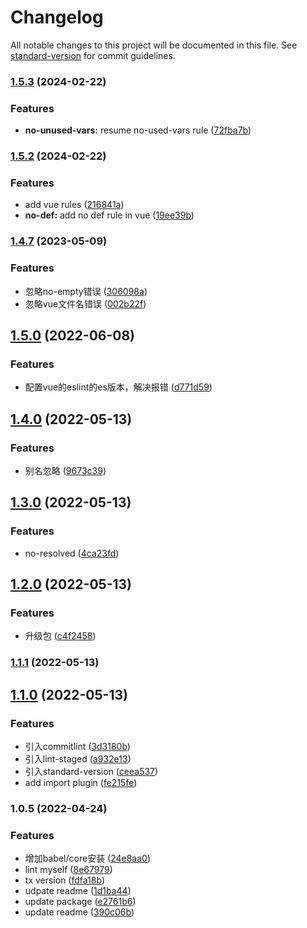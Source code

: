 # Changelog

All notable changes to this project will be documented in this file. See [standard-version](https://github.com/conventional-changelog/standard-version) for commit guidelines.

### [1.5.3](https://github.com/novlan1/eslint-config-light/compare/v1.5.2...v1.5.3) (2024-02-22)


### Features

* **no-unused-vars:** resume no-used-vars rule ([72fba7b](https://github.com/novlan1/eslint-config-light/commit/72fba7b4b7b17ea3fdd496a9ed7ce63d768e77c0))

### [1.5.2](https://github.com/novlan1/eslint-config-light/compare/v1.5.0...v1.5.2) (2024-02-22)


### Features

* add vue rules ([216841a](https://github.com/novlan1/eslint-config-light/commit/216841a7154be8660a46cb32ba8e9b6e142147bb))
* **no-def:** add no def rule in vue ([19ee39b](https://github.com/novlan1/eslint-config-light/commit/19ee39b38bbef7703929b09849a557f451802e55))

### [1.4.7](https://github.com/novlan1/eslint-config-light/compare/v1.5.0...v1.4.7) (2023-05-09)


### Features

* 忽略no-empty错误 ([306098a](https://github.com/novlan1/eslint-config-light/commit/306098a71e74727cd9845c1a1828680e11801b48))
* 忽略vue文件名错误 ([002b22f](https://github.com/novlan1/eslint-config-light/commit/002b22ff4f454a1f35c8b99406d9016a3cfa02e0))

## [1.5.0](https://github.com/novlan1/eslint-config-light/compare/v1.4.0...v1.5.0) (2022-06-08)


### Features

* 配置vue的eslint的es版本，解决报错 ([d771d59](https://github.com/novlan1/eslint-config-light/commit/d771d5946d698ef5ad499e7ae3b51bd6e6e41ee7))

## [1.4.0](https://github.com/novlan1/eslint-config-light/compare/v1.3.0...v1.4.0) (2022-05-13)


### Features

* 别名忽略 ([9673c39](https://github.com/novlan1/eslint-config-light/commit/9673c39b30caf1108074363f3e4f6e9cd10376cd))

## [1.3.0](https://github.com/novlan1/eslint-config-light/compare/v1.2.0...v1.3.0) (2022-05-13)


### Features

* no-resolved ([4ca23fd](https://github.com/novlan1/eslint-config-light/commit/4ca23fdc77101ef1b8bf69f60db207206af53e97))

## [1.2.0](https://github.com/novlan1/eslint-config-light/compare/v1.1.1...v1.2.0) (2022-05-13)


### Features

* 升级包 ([c4f2458](https://github.com/novlan1/eslint-config-light/commit/c4f24586960a4b17c3412003ae77c4e121fd0de6))

### [1.1.1](https://github.com/novlan1/eslint-config-light/compare/v1.1.0...v1.1.1) (2022-05-13)

## [1.1.0](https://github.com/novlan1/eslint-config-light/compare/v1.0.5...v1.1.0) (2022-05-13)


### Features

* 引入commitlint ([3d3180b](https://github.com/novlan1/eslint-config-light/commit/3d3180ba5653219cee1e0d84eadc0615cf318918))
* 引入lint-staged ([a932e13](https://github.com/novlan1/eslint-config-light/commit/a932e1358bfc67e30f25fc901e0fb2e7fb7135e1))
* 引入standard-version ([ceea537](https://github.com/novlan1/eslint-config-light/commit/ceea5375ab24de57a6edd5e323f50f6b20bac419))
* add import plugin ([fe215fe](https://github.com/novlan1/eslint-config-light/commit/fe215fe938aa9103a03f15548dfebbc68631d3e7))

### 1.0.5 (2022-04-24)


### Features

* 增加babel/core安装 ([24e8aa0](https://github.com/novlan1/eslint-config-light/commit/24e8aa01cce21e560d5b68b03f748c85957ebc4b))
* lint myself ([8e67979](https://github.com/novlan1/eslint-config-light/commit/8e67979f33a2354c0b86fdda93471e30d10a06bc))
* tx version ([fdfa18b](https://github.com/novlan1/eslint-config-light/commit/fdfa18bb52facf65b933a6e655297b9eee397a76))
* udpate readme ([1d1ba44](https://github.com/novlan1/eslint-config-light/commit/1d1ba44e52d077b67d0e7153b80c64dfe43907ad))
* update package ([e2761b6](https://github.com/novlan1/eslint-config-light/commit/e2761b690aea96a5d8e4d66b964a1a94eb45e6df))
* update readme ([390c06b](https://github.com/novlan1/eslint-config-light/commit/390c06b15cd078736b935e3156789a4c381ddeba))

